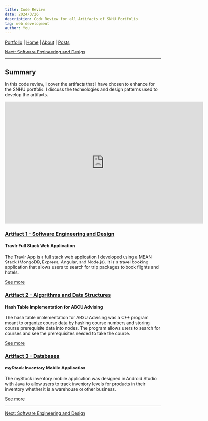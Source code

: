 ```yaml
---
title: Code Review 
date: 2024/3/26
description: Code Review for all Artifacts of SNHU Portfolio
tag: web development
author: You
---
```

[Portfolio](/portfolio) | [Home](/) | [About](/about) | [Posts](/posts)

[Next: Software Engineering and Design](/portfolio/artifact1)

---

##  Summary

In this code review, I cover the artifacts that I have chosen to enhance for the SNHU portfolio. I discuss the technologies and design patterns used to develop the artifacts. 

<iframe
width="640"
  height="395"
  src="https://www.youtube.com/embed/T5gZTv9eNeQ"
  title="YouTube video player"
  frameborder="0"
  allow="accelerometer; autoplay; clipboard-write; encrypted-media; gyroscope; picture-in-picture"
  allowfullscreen
></iframe>


### [Artifact 1 - Software Engineering and Design](/portfolio/artifact1)
#### Travlr Full Stack Web Application

The Travlr App is a full stack web application I developed using a MEAN Stack (MongoDB, Express, Angular, and Node.js). It is a travel booking application that allows users to search for trip packages to book flights and hotels.

[See more](/portfolio/artifact1)

### [Artifact 2 - Algorithms and Data Structures](/portfolio/artifact2)
#### Hash Table Implementation for ABCU Advising

The hash table implementation for ABSU Advising was a C++ program meant to organize course data by hashing course numbers and storing course prerequisite data into nodes. The program allows users to search for courses and see the prerequisites needed to take the course.

[See more](/portfolio/artifact2)

### [Artifact 3 - Databases](/portfolio/artifact3)
#### myStock Inventory Mobile Application

The myStock inventory mobile application was designed in Android Studio with Java to allow users to track inventory levels for products in their inventory whether it is a warehouse or other business. 

[See more](/portfolio/artifact3)

---

[Next: Software Engineering and Design](/portfolio/artifact1)
